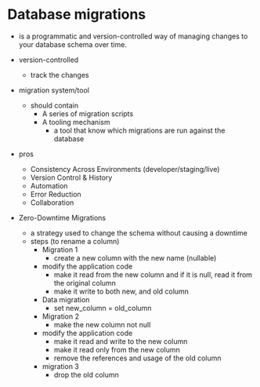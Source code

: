 # Database migrations

* is a programmatic and version-controlled way of managing changes to your database schema over time.

* version-controlled
    * track the changes

* migration system/tool
    * should contain
        * A series of migration scripts
        * A tooling mechanism
            * a tool that know which migrations are run against the database

* pros
    * Consistency Across Environments (developer/staging/live)
    * Version Control & History
    * Automation
    * Error Reduction
    * Collaboration

* Zero-Downtime Migrations
    * a strategy used to change the schema without causing a downtime
    * steps (to rename a column)
        * Migration 1
            * create a new column with the new name (nullable)
        * modify the application code
            * make it read from the new column and if it is null, read it from the original column
            * make it write to both new, and old column
        * Data migration
            * set new_column = old_column
        * Migration 2
            * make the new column not null
        * modify the application code
            * make it read and write to the new column
            * make it read only from the new column
            * remove the references and usage of the old column
        * migration 3
            * drop the old column